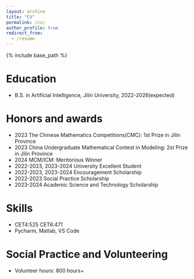 ```yaml
---
layout: archive
title: "CV"
permalink: /cv/
author_profile: true
redirect_from:
  - /resume
---
```


{% include base_path %}

Education
======
* B.S. in Artificial Intelligence, Jilin University, 2022-2026(expected)

Honors and awards
======
* 2023 The Chinese Mathematics Competitions(CMC): 1st Prize in Jilin Province
* 2023 China Undergraduate Mathematical Contest in Modeling: 2st Prize in Jilin Province
* 2024 MCM/ICM: Meritorious Winner
* 2022-2023, 2023-2024 University Excellent Student
* 2022-2023, 2023-2024 Encouragement Scholarship
* 2022-2023 Social Practice Scholarship
* 2023-2024 Academic Science and Technology Scholarship

Skills
======
* CET4:525 CET6:471
* Pycharm, Matlab, VS Code 
  
Social Practice and Volunteering
======
* Volunteer hours: 800 hours+
